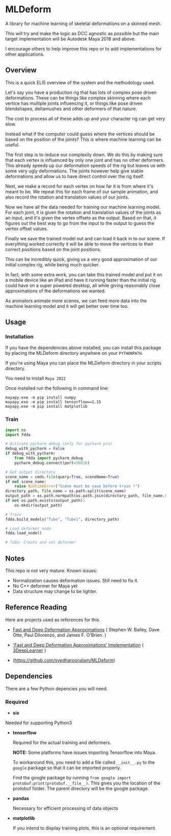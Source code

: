 # MLDeform

A library for machine learning of skeletal deformations on a skinned mesh.

This will try and make the logic as DCC agnostic as possible but the main target implementation will be
Autodesk Maya 2018 and above.

I encourage others to help improve this repo or to add implementations for other applications.

## Overview

This is a quick ELI5 overview of the system and the methodology used.

Let's say you have a production rig that has lots of complex pose driven deformations. These can be things like complex skinning where each vertice has multiple joints influencing it, or things like pose driven blendshapes, deltamushes and other deformers of that nature.

The cost to process all of these adds up and your character rig can get very slow.

Instead what if the computer could guess where the vertices should be based on the position of the joints?
This is where machine learning can be useful.

The first step is to reduce our complexity down. We do this by making sure that each vertex is influenced by only one joint and has no other deformers. This already speeds up our deformation speeds of the rig but leaves us with some very ugly deformations. The joints however help give stable deformations and allow us to have direct control over the rig itself.

Next, we make a record for each vertex on how far it is from where it's meant to be. We repeat this for each frame of our sample animation, and also record the rotation and translation values of our joints.

Now we have all the data needed for training our machine learning model.
For each joint, it is given the rotation and translation values of the joints as an input, and it's given the vertex offsets as the output. Based on that, it figures out the best way to go from the input to the output to guess the vertex offset values.

Finally we save the trained model out and can load it back in to our scene. If everything worked correctly it will be able to move the vertices to their correct positions based on the joint positions.

This can be incredibly quick, giving us a very good approximation of our initial complex rig, while being much quicker.

In fact, with some extra work, you can take this trained model and put it on a mobile device like an iPad and have it running faster than the initial rig could have on a super powered desktop, all while giving reasonably close approximations of the deformations we wanted.

As animators animate more scenes, we can feed more data into the machine learning model and it will get better over time too.
    
## Usage

### Installation

If you have the dependencies above installed, you can install this package by placing the MLDeform directory anywhere
on your `PYTHONPATH`.

If you're using Maya you can place the MLDeform directory in your scripts directory.

You need to install `Maya 2022`

Once installed run the following in command line:

```
mayapy.exe -m pip install numpy
mayapy.exe -m pip install tensorflow==1.15
mayapy.exe -m pip install matplotlib
```

### Train

```python
import os
import fdda

# Activate pycharm debug (only for pycharm pro)
debug_with_pycharm = False
if debug_with_pycharm:
    from fdda import pycharm_debug
    pycharm_debug.connect(port=50016)

# Get output directory
scene_name = cmds.file(query=True, sceneName=True)
if not scene_name:
    raise RuntimeError("Scene must be save before train !")
directory_path, file_name = os.path.split(scene_name)
output_path = os.path.normpath(os.path.join(directory_path, file_name.split(".")[0]))
if not os.path.exists(output_path):
    os.mkdir(output_path)

# Train
fdda.build_models("Tube", "Tube1", directory_path)

# Load deformer node
fdda.load_node()

# ToDo: Create and set deformer
```

## Notes

This repo is not very mature.
Known issues:

* Normalization causes deformation issues. Still need to fix it.
* No C++ deformer for Maya yet
* Data structure may change to be lighter.

## Reference Reading

Here are projects used as references for this


* [Fast and Deep Deformation Approximations](http://graphics.berkeley.edu/papers/Bailey-FDD-2018-08/index.html)
 ( Stephen W. Bailey, Dave Otte, Paul Dilorenzo, and James F. O'Brien. )
 
* ['Fast and Deep Deformation Approximations’ Implementation](http://3deeplearner.com/fdda-implementation/)
 ( [3DeepLearner](http://3deeplearner.com/) )

* (https://github.com/syedharoonalam/MLDeform)
 
 
## Dependencies
 
 There are a few Python depencies you will need.
 
### Required
 
* **six**
   
 Needed for supporting Python3

* **tensorflow**
 
  Required for the actual training and deformers.
    
  **NOTE:** Some platforms have issues importing Tensorflow into Maya.
    
  To workaround this, you need to add a file called `__init__.py` to the `google` package so that it can be imported properly.
    
  Find the google package by running `from google import protobuf;print(protobuf.__file__)`.
  This gives you the location of the protobuf folder.
  The parent directory will be the google package.
 
 * **pandas**

    Necessary for efficient processing of data objects  
  
* **matplotlib**

  If you intend to display training plots, this is an optional requirement.
